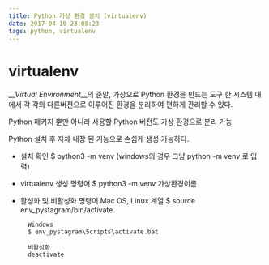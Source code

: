 ```yaml
---
title: Python 가상 환경 설치 (virtualenv)
date: 2017-04-10 23:08:23
tags: python, virtualenv
---
```


# virtualenv
__*Virtual Environment*__의 준말, 가상으로 Python 환경을 만드는 도구
한 시스템 내에서 각 각의 다른버젼으로 이루어진 환경을 분리하여 편하게 관리할 수 있다.

Python 패키지 뿐만 아니라 사용할 Python 버전도 가상 환경으로 분리 가능

Python 설치 후 자체 내장 된 기능으로 손쉽게 생성 가능하다.

* 설치 확인
        $ python3 -m venv
        (windows의 경우 그냥 python -m venv 로 입력)

* virtualenv 생성 명령어
        $ python3 -m venv 가상환경이름

* 활성화 및 비활성화 명령어
        Mac OS, Linux 계열
        $ source env_pystagram/bin/activate

        Windows
        $ env_pystagram\Scripts\activate.bat

        비활성화
        deactivate